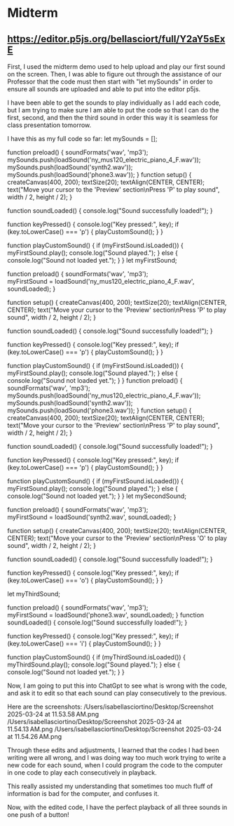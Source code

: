 # Midterm 
## https://editor.p5js.org/bellasciort/full/Y2aY5sExE

First, I used the midterm demo used to help upload and play our first sound on the screen. Then, I was able to figure out through the assistance of our Professor that the code must then start with "let mySounds" in order to ensure all sounds are uploaded and able to put into the editor p5js. 

I have been able to get the sounds to play individually as I add each code, but I am trying to make sure I am able to put the code so that I can do the first, second, and then the third sound in order this way it is seamless for class presentation tomorrow. 

I have this as my full code so far: 
let mySounds = [];

function preload() {
  soundFormats('wav', 'mp3');  
  mySounds.push(loadSound('ny_mus120_electric_piano_4_F.wav'));
  mySounds.push(loadSound('synth2.wav'));
  mySounds.push(loadSound('phone3.wav'));
}
function setup() {
  createCanvas(400, 200);
  textSize(20);
  textAlign(CENTER, CENTER);
  text("Move your cursor to the 'Preview' section\nPress 'P' to play sound", width / 2, height / 2);
}

function soundLoaded() {
  console.log("Sound successfully loaded!");
}

function keyPressed() {
  console.log("Key pressed:", key);
  if (key.toLowerCase() === 'p') {
    playCustomSound();
  }
}

function playCustomSound() {
  if (myFirstSound.isLoaded()) {
    myFirstSound.play();
    console.log("Sound played.");
  } else {
    console.log("Sound not loaded yet.");
  }
}
let myFirstSound;

function preload() {
  soundFormats('wav', 'mp3');  
  myFirstSound = loadSound('ny_mus120_electric_piano_4_F.wav', soundLoaded);
}

function setup() {
  createCanvas(400, 200);
  textSize(20);
  textAlign(CENTER, CENTER);
  text("Move your cursor to the 'Preview' section\nPress 'P' to play sound", width / 2, height / 2);
}

function soundLoaded() {
  console.log("Sound successfully loaded!");
}

function keyPressed() {
  console.log("Key pressed:", key);
  if (key.toLowerCase() === 'p') {
    playCustomSound();
  }
}

function playCustomSound() {
  if (myFirstSound.isLoaded()) {
    myFirstSound.play();
    console.log("Sound played.");
  } else {
    console.log("Sound not loaded yet.");
  }
}
function preload() {
  soundFormats('wav', 'mp3');  
  mySounds.push(loadSound('ny_mus120_electric_piano_4_F.wav'));
  mySounds.push(loadSound('synth2.wav'));
  mySounds.push(loadSound('phone3.wav'));
}
function setup() {
  createCanvas(400, 200);
  textSize(20);
  textAlign(CENTER, CENTER);
  text("Move your cursor to the 'Preview' section\nPress 'P' to play sound", width / 2, height / 2);
}

function soundLoaded() {
  console.log("Sound successfully loaded!");
}

function keyPressed() {
  console.log("Key pressed:", key);
  if (key.toLowerCase() === 'p') {
    playCustomSound();
  }
}

function playCustomSound() {
  if (myFirstSound.isLoaded()) {
    myFirstSound.play();
    console.log("Sound played.");
  } else {
    console.log("Sound not loaded yet.");
  }
}
let mySecondSound;

function preload() {
  soundFormats('wav', 'mp3');  
  myFirstSound = loadSound('synth2.wav', soundLoaded);
}

function setup() {
  createCanvas(400, 200);
  textSize(20);
  textAlign(CENTER, CENTER);
  text("Move your cursor to the 'Preview' section\nPress 'O' to play sound", width / 2, height / 2);
}

function soundLoaded() {
  console.log("Sound successfully loaded!");
}

function keyPressed() {
  console.log("Key pressed:", key);
  if (key.toLowerCase() === 'o') {
    playCustomSound();
  }
}

let myThirdSound;

function preload() {
  soundFormats('wav', 'mp3');  
  myFirstSound = loadSound('phone3.wav', soundLoaded);
}
function soundLoaded() {
  console.log("Sound successfully loaded!");
}

function keyPressed() {
  console.log("Key pressed:", key);
  if (key.toLowerCase() === 'i') {
    playCustomSound();
  }
}

function playCustomSound() {
  if (myThirdSound.isLoaded()) {
    myThirdSound.play();
    console.log("Sound played.");
  } else {
    console.log("Sound not loaded yet.");
  }
}


Now, I am going to put this into ChatGpt to see what is wrong with the code, and ask it to edit so that each sound can play consecutively to the previous. 

Here are the screenshots: 
/Users/isabellasciortino/Desktop/Screenshot 2025-03-24 at 11.53.58 AM.png
/Users/isabellasciortino/Desktop/Screenshot 2025-03-24 at 11.54.13 AM.png
/Users/isabellasciortino/Desktop/Screenshot 2025-03-24 at 11.54.26 AM.png

Through these edits and adjustments, I learned that the codes I had been writing were all wrong, and I was doing way too much work trying to write a new code for each sound, when I could program the code to the computer in one code to play each consecutively in playback. 

This really assisted my understanding that sometimes too much fluff of information is bad for the computer, and confuses it. 

Now, with the edited code, I have the perfect playback of all three sounds in one push of a button! 
